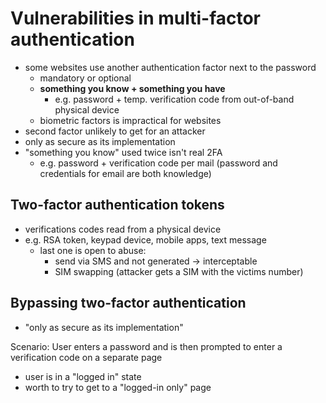 # Vulnerabilities in multi-factor authentication
* some websites use another authentication factor next to the password
  * mandatory or optional
  * **something you know + something you have**
    * e.g. password + temp. verification code from out-of-band physical device
  * biometric factors is impractical for websites
* second factor unlikely to get for an attacker
* only as secure as its implementation
* "something you know" used twice isn't real 2FA
  * e.g. password + verification code per mail (password and credentials for email are both knowledge)

## Two-factor authentication tokens
* verifications codes read from a physical device
* e.g. RSA token, keypad device, mobile apps, text message
  * last one is open to abuse:
    * send via SMS and not generated -> interceptable
    * SIM swapping (attacker gets a SIM with the victims number)

## Bypassing two-factor authentication
* "only as secure as its implementation"

Scenario: User enters a password and is then prompted to enter a verification code on a separate page
* user is in a "logged in" state
* worth to try to get to a "logged-in only" page